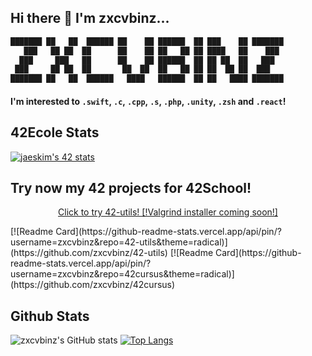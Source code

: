 ## Hi there 👋 I'm zxcvbinz...
```bash
███████ ██   ██  ██████ ██    ██ ██████  ██ ███    ██ ███████ 
   ███   ██ ██  ██      ██    ██ ██   ██ ██ ████   ██    ███  
  ███     ███   ██      ██    ██ ██████  ██ ██ ██  ██   ███   
 ███     ██ ██  ██       ██  ██  ██   ██ ██ ██  ██ ██  ███    
███████ ██   ██  ██████   ████   ██████  ██ ██   ████ ███████                                  
```    
#### I'm interested to `.swift`,  `.c`,   `.cpp`,   `.s`,   `.php`,   `.unity`,   `.zsh` and `.react`!                     
## 42Ecole Stats
[![jaeskim's 42 stats](https://badge42.herokuapp.com/api/stats/dlanotte)](https://github.com/JaeSeoKim/badge42)

## Try now my 42 projects for 42School!
<a href="https://github.com/zxcvbinz/42-utils"><p align="center">
	Click to try 42-utils! [!Valgrind installer coming soon!]
</p></a>

<div>
[![Readme Card](https://github-readme-stats.vercel.app/api/pin/?username=zxcvbinz&repo=42-utils&theme=radical)](https://github.com/zxcvbinz/42-utils)
[![Readme Card](https://github-readme-stats.vercel.app/api/pin/?username=zxcvbinz&repo=42cursus&theme=radical)](https://github.com/zxcvbinz/42cursus)
</div>

## Github Stats
![zxcvbinz's GitHub stats](https://github-readme-stats.vercel.app/api?username=zxcvbinz&show_icons=true&theme=radical)
[![Top Langs](https://github-readme-stats.vercel.app/api/top-langs/?username=zxcvbinz&layout=compact&theme=radical&langs_count=15)](https://github.com/zxcvbinz)


